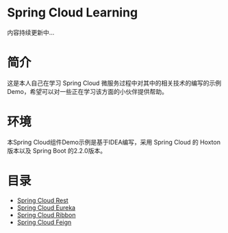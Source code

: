 # Spring Cloud Learning
内容持续更新中...

# 简介
这是本人自己在学习 Spring Cloud 微服务过程中对其中的相关技术的编写的示例Demo，希望可以对一些正在学习该方面的小伙伴提供帮助。

# 环境
本Spring Cloud组件Demo示例是基于IDEA编写，采用 Spring Cloud 的 Hoxton 版本以及 Spring Boot 的2.2.0版本。

# 目录

- <a href="http://www.baidu.com" target="_blank">Spring Cloud Rest</a>
- <a href="http://www.baidu.com" target="_blank">Spring Cloud Eureka</a>
- <a href="http://www.baidu.com" target="_blank">Spring Cloud Ribbon</a>
- <a href="http://www.baidu.com" target="_blank">Spring Cloud Feign</a>
